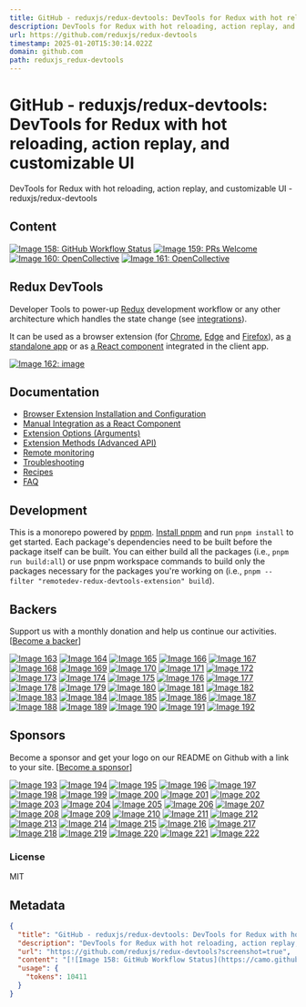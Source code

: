 ```yaml
---
title: GitHub - reduxjs/redux-devtools: DevTools for Redux with hot reloading, action replay, and customizable UI
description: DevTools for Redux with hot reloading, action replay, and customizable UI - reduxjs/redux-devtools
url: https://github.com/reduxjs/redux-devtools
timestamp: 2025-01-20T15:30:14.022Z
domain: github.com
path: reduxjs_redux-devtools
---
```


# GitHub - reduxjs/redux-devtools: DevTools for Redux with hot reloading, action replay, and customizable UI


DevTools for Redux with hot reloading, action replay, and customizable UI - reduxjs/redux-devtools


## Content

[![Image 158: GitHub Workflow Status](https://camo.githubusercontent.com/89230a45e991b856d60edcc72ba46ff6fe29da0c200fc2be1d6df01d93ab7a10/68747470733a2f2f696d672e736869656c64732e696f2f6769746875622f776f726b666c6f772f7374617475732f72656475786a732f72656475782d646576746f6f6c732f4349)](https://camo.githubusercontent.com/89230a45e991b856d60edcc72ba46ff6fe29da0c200fc2be1d6df01d93ab7a10/68747470733a2f2f696d672e736869656c64732e696f2f6769746875622f776f726b666c6f772f7374617475732f72656475786a732f72656475782d646576746f6f6c732f4349) [![Image 159: PRs Welcome](https://camo.githubusercontent.com/64c49c0f5edc66f04f3854851c87084f3e6d083af8f6b3460c8e0558bb4b583c/68747470733a2f2f696d672e736869656c64732e696f2f62616467652f5052732d77656c636f6d652d627269676874677265656e2e7376673f7374796c653d726f756e642d737175617265)](https://github.com/reduxjs/redux-devtools/pulls) [![Image 160: OpenCollective](https://camo.githubusercontent.com/a12d82f07e614a9274146e7ad64407034a0269f2e80cebab5005dcf16f13f5a4/68747470733a2f2f6f70656e636f6c6c6563746976652e636f6d2f72656475782d646576746f6f6c732d657874656e73696f6e2f6261636b6572732f62616467652e737667)](https://github.com/reduxjs/redux-devtools?screenshot=true#backers) [![Image 161: OpenCollective](https://camo.githubusercontent.com/2fd4246e455f533506ca08a1f02011877689dfa44f0eb2ac1c51fece794266b7/68747470733a2f2f6f70656e636f6c6c6563746976652e636f6d2f72656475782d646576746f6f6c732d657874656e73696f6e2f73706f6e736f72732f62616467652e737667)](https://github.com/reduxjs/redux-devtools?screenshot=true#sponsors)

Redux DevTools
--------------

[](https://github.com/reduxjs/redux-devtools?screenshot=true#redux-devtools)

Developer Tools to power-up [Redux](https://redux.js.org/) development workflow or any other architecture which handles the state change (see [integrations](https://github.com/reduxjs/redux-devtools/blob/main/extension/docs/Integrations.md)).

It can be used as a browser extension (for [Chrome](https://chrome.google.com/webstore/detail/redux-devtools/lmhkpmbekcpmknklioeibfkpmmfibljd), [Edge](https://microsoftedge.microsoft.com/addons/detail/redux-devtools/nnkgneoiohoecpdiaponcejilbhhikei) and [Firefox](https://addons.mozilla.org/en-US/firefox/addon/reduxdevtools/)), as [a standalone app](https://github.com/reduxjs/redux-devtools/tree/main/packages/redux-devtools-app) or as [a React component](https://github.com/reduxjs/redux-devtools/tree/master/packages/redux-devtools) integrated in the client app.

[![Image 162: image](https://user-images.githubusercontent.com/7957859/48663602-3aac4900-ea9b-11e8-921f-97059cbb599c.png)](https://user-images.githubusercontent.com/7957859/48663602-3aac4900-ea9b-11e8-921f-97059cbb599c.png)

Documentation
-------------

[](https://github.com/reduxjs/redux-devtools?screenshot=true#documentation)

*   [Browser Extension Installation and Configuration](https://github.com/reduxjs/redux-devtools/tree/main/extension#installation)
*   [Manual Integration as a React Component](https://github.com/reduxjs/redux-devtools/blob/main/docs/Walkthrough.md#manual-integration)
*   [Extension Options (Arguments)](https://github.com/reduxjs/redux-devtools/blob/main/extension/docs/API/Arguments.md)
*   [Extension Methods (Advanced API)](https://github.com/reduxjs/redux-devtools/blob/main/extension/docs/API/Methods.md)
*   [Remote monitoring](https://github.com/reduxjs/redux-devtools/blob/main/docs/Integrations/Remote.md)
*   [Troubleshooting](https://github.com/reduxjs/redux-devtools/blob/main/extension/docs/Troubleshooting.md)
*   [Recipes](https://github.com/reduxjs/redux-devtools/blob/main/extension/docs/Recipes.md)
*   [FAQ](https://github.com/reduxjs/redux-devtools/blob/main/extension/docs/FAQ.md)

Development
-----------

[](https://github.com/reduxjs/redux-devtools?screenshot=true#development)

This is a monorepo powered by [pnpm](https://pnpm.io/). [Install pnpm](https://pnpm.io/installation) and run `pnpm install` to get started. Each package's dependencies need to be built before the package itself can be built. You can either build all the packages (i.e., `pnpm run build:all`) or use pnpm workspace commands to build only the packages necessary for the packages you're working on (i.e., `pnpm --filter "remotedev-redux-devtools-extension" build`).

Backers
-------

[](https://github.com/reduxjs/redux-devtools?screenshot=true#backers)

Support us with a monthly donation and help us continue our activities. \[[Become a backer](https://opencollective.com/redux-devtools-extension#backer)\]

[![Image 163](https://camo.githubusercontent.com/380214accb9473395a878233b7038e43ca1fa53d92ffcfe6e0d7994a6f805bbe/68747470733a2f2f6f70656e636f6c6c6563746976652e636f6d2f72656475782d646576746f6f6c732d657874656e73696f6e2f6261636b65722f302f6176617461722e737667)](https://opencollective.com/redux-devtools-extension/backer/0/website) [![Image 164](https://camo.githubusercontent.com/251c43b64346e79ca79bc40db324bbb4eefd310de307deaa7084a364c737c876/68747470733a2f2f6f70656e636f6c6c6563746976652e636f6d2f72656475782d646576746f6f6c732d657874656e73696f6e2f6261636b65722f312f6176617461722e737667)](https://opencollective.com/redux-devtools-extension/backer/1/website) [![Image 165](https://camo.githubusercontent.com/5b45ac6ad0b7f98114438dece14c05feaec0d7708469d5722840f8c66e27fc1c/68747470733a2f2f6f70656e636f6c6c6563746976652e636f6d2f72656475782d646576746f6f6c732d657874656e73696f6e2f6261636b65722f322f6176617461722e737667)](https://opencollective.com/redux-devtools-extension/backer/2/website) [![Image 166](https://camo.githubusercontent.com/c0c1bd42297069a0184aac3b072f196c2ccd218f0343b1e3f1bbf45629ef456e/68747470733a2f2f6f70656e636f6c6c6563746976652e636f6d2f72656475782d646576746f6f6c732d657874656e73696f6e2f6261636b65722f332f6176617461722e737667)](https://opencollective.com/redux-devtools-extension/backer/3/website) [![Image 167](https://camo.githubusercontent.com/c2ecd7f5598ab937f34e1d6b1747a01407fcfde57321371d855814df3c699111/68747470733a2f2f6f70656e636f6c6c6563746976652e636f6d2f72656475782d646576746f6f6c732d657874656e73696f6e2f6261636b65722f342f6176617461722e737667)](https://opencollective.com/redux-devtools-extension/backer/4/website) [![Image 168](https://camo.githubusercontent.com/2ba00b881e4c9c91f27990173a135244f207a94312c5ed33415a6e5d8fb981ee/68747470733a2f2f6f70656e636f6c6c6563746976652e636f6d2f72656475782d646576746f6f6c732d657874656e73696f6e2f6261636b65722f352f6176617461722e737667)](https://opencollective.com/redux-devtools-extension/backer/5/website) [![Image 169](https://camo.githubusercontent.com/f064a4b275881487b44a4c442155a5946a9543e2a3c39d286428deaf3099dc0e/68747470733a2f2f6f70656e636f6c6c6563746976652e636f6d2f72656475782d646576746f6f6c732d657874656e73696f6e2f6261636b65722f362f6176617461722e737667)](https://opencollective.com/redux-devtools-extension/backer/6/website) [![Image 170](https://camo.githubusercontent.com/2e3b0155c0732da3f70be48f5c312a4a4a9f150e40f31cd8bbe07151b842b5a5/68747470733a2f2f6f70656e636f6c6c6563746976652e636f6d2f72656475782d646576746f6f6c732d657874656e73696f6e2f6261636b65722f372f6176617461722e737667)](https://opencollective.com/redux-devtools-extension/backer/7/website) [![Image 171](https://camo.githubusercontent.com/c62e948015e273a41403808f41c92941f14a6e3a7fba02d9f538aed69290474e/68747470733a2f2f6f70656e636f6c6c6563746976652e636f6d2f72656475782d646576746f6f6c732d657874656e73696f6e2f6261636b65722f382f6176617461722e737667)](https://opencollective.com/redux-devtools-extension/backer/8/website) [![Image 172](https://camo.githubusercontent.com/9f0f8b142673f7271e4a0408d10defea51cda27b3ef561b556daf2fb750d5679/68747470733a2f2f6f70656e636f6c6c6563746976652e636f6d2f72656475782d646576746f6f6c732d657874656e73696f6e2f6261636b65722f392f6176617461722e737667)](https://opencollective.com/redux-devtools-extension/backer/9/website) [![Image 173](https://camo.githubusercontent.com/c11802eaaafdb897f5b5261d5ce7659203003210d569d63415a5fd34e57f9075/68747470733a2f2f6f70656e636f6c6c6563746976652e636f6d2f72656475782d646576746f6f6c732d657874656e73696f6e2f6261636b65722f31302f6176617461722e737667)](https://opencollective.com/redux-devtools-extension/backer/10/website) [![Image 174](https://camo.githubusercontent.com/1ac1ef04549e8b5384127c1b92279a0a87b97d980e80587eaf09401405f14711/68747470733a2f2f6f70656e636f6c6c6563746976652e636f6d2f72656475782d646576746f6f6c732d657874656e73696f6e2f6261636b65722f31312f6176617461722e737667)](https://opencollective.com/redux-devtools-extension/backer/11/website) [![Image 175](https://camo.githubusercontent.com/95b31d9bd5baa062418a29c9bfed26ccdf941839cf275a0c4370bb7faf09c067/68747470733a2f2f6f70656e636f6c6c6563746976652e636f6d2f72656475782d646576746f6f6c732d657874656e73696f6e2f6261636b65722f31322f6176617461722e737667)](https://opencollective.com/redux-devtools-extension/backer/12/website) [![Image 176](https://camo.githubusercontent.com/1cc5c8d33624f03f3488df0c6a77ada7597a823b43861588c8767b6092f2eae0/68747470733a2f2f6f70656e636f6c6c6563746976652e636f6d2f72656475782d646576746f6f6c732d657874656e73696f6e2f6261636b65722f31332f6176617461722e737667)](https://opencollective.com/redux-devtools-extension/backer/13/website) [![Image 177](https://camo.githubusercontent.com/a680a9843bda5fd87a98ce4737602d1b8ec53d4ec0912ed90b50193767599dc7/68747470733a2f2f6f70656e636f6c6c6563746976652e636f6d2f72656475782d646576746f6f6c732d657874656e73696f6e2f6261636b65722f31342f6176617461722e737667)](https://opencollective.com/redux-devtools-extension/backer/14/website) [![Image 178](https://camo.githubusercontent.com/20a9ff7ad6dcef35f4cfb684c8c7bcfa2c9847ae3b84cbc27f491902c6c19fb0/68747470733a2f2f6f70656e636f6c6c6563746976652e636f6d2f72656475782d646576746f6f6c732d657874656e73696f6e2f6261636b65722f31352f6176617461722e737667)](https://opencollective.com/redux-devtools-extension/backer/15/website) [![Image 179](https://camo.githubusercontent.com/c953153a7897e94eb77238823eb413958ae981950aaf278d43fc995b5a47dca8/68747470733a2f2f6f70656e636f6c6c6563746976652e636f6d2f72656475782d646576746f6f6c732d657874656e73696f6e2f6261636b65722f31362f6176617461722e737667)](https://opencollective.com/redux-devtools-extension/backer/16/website) [![Image 180](https://camo.githubusercontent.com/c7787c5fab40984de4bedf15e868efa89d36ef8636bf1dff02ba5d34ba80eb5f/68747470733a2f2f6f70656e636f6c6c6563746976652e636f6d2f72656475782d646576746f6f6c732d657874656e73696f6e2f6261636b65722f31372f6176617461722e737667)](https://opencollective.com/redux-devtools-extension/backer/17/website) [![Image 181](https://camo.githubusercontent.com/bd5dc6c32de8c64610723614339e3b85b56500c40c72cc650cbf2aebdbf841cd/68747470733a2f2f6f70656e636f6c6c6563746976652e636f6d2f72656475782d646576746f6f6c732d657874656e73696f6e2f6261636b65722f31382f6176617461722e737667)](https://opencollective.com/redux-devtools-extension/backer/18/website) [![Image 182](https://camo.githubusercontent.com/6fd97d0f0ae0ad2934d9accc16eba70daa1a826161dcda41b1eb1461ee66ae17/68747470733a2f2f6f70656e636f6c6c6563746976652e636f6d2f72656475782d646576746f6f6c732d657874656e73696f6e2f6261636b65722f31392f6176617461722e737667)](https://opencollective.com/redux-devtools-extension/backer/19/website) [![Image 183](https://camo.githubusercontent.com/b759fc87a86f2e04065407e06df103bb87b7b01e0a3a273e022f43675ff7abad/68747470733a2f2f6f70656e636f6c6c6563746976652e636f6d2f72656475782d646576746f6f6c732d657874656e73696f6e2f6261636b65722f32302f6176617461722e737667)](https://opencollective.com/redux-devtools-extension/backer/20/website) [![Image 184](https://camo.githubusercontent.com/1f8a278b5ce2bdb41d561024b08fe2f4c3daf89fec089e9566d0169d86294c3e/68747470733a2f2f6f70656e636f6c6c6563746976652e636f6d2f72656475782d646576746f6f6c732d657874656e73696f6e2f6261636b65722f32312f6176617461722e737667)](https://opencollective.com/redux-devtools-extension/backer/21/website) [![Image 185](https://camo.githubusercontent.com/7e43f62391d6343b6848f11c2d7d438c7b71ea5869c1eb226bc3e73aadb3171f/68747470733a2f2f6f70656e636f6c6c6563746976652e636f6d2f72656475782d646576746f6f6c732d657874656e73696f6e2f6261636b65722f32322f6176617461722e737667)](https://opencollective.com/redux-devtools-extension/backer/22/website) [![Image 186](https://camo.githubusercontent.com/481db8487aef5c6adb3fe427dc113d6444f801674aa7225af5f0ef9cc254a9c8/68747470733a2f2f6f70656e636f6c6c6563746976652e636f6d2f72656475782d646576746f6f6c732d657874656e73696f6e2f6261636b65722f32332f6176617461722e737667)](https://opencollective.com/redux-devtools-extension/backer/23/website) [![Image 187](https://camo.githubusercontent.com/64aa34eb1181bdeeb50f3b72e8a849ccf150e99e3e091e19c66a73085eceadbe/68747470733a2f2f6f70656e636f6c6c6563746976652e636f6d2f72656475782d646576746f6f6c732d657874656e73696f6e2f6261636b65722f32342f6176617461722e737667)](https://opencollective.com/redux-devtools-extension/backer/24/website) [![Image 188](https://camo.githubusercontent.com/48a3a20754dffb6f918580553b747ccfd55f7888542e06163d2c42e696747fe1/68747470733a2f2f6f70656e636f6c6c6563746976652e636f6d2f72656475782d646576746f6f6c732d657874656e73696f6e2f6261636b65722f32352f6176617461722e737667)](https://opencollective.com/redux-devtools-extension/backer/25/website) [![Image 189](https://camo.githubusercontent.com/7e77877f7aaa272a641b0705f8e12bf1767a116e78ee1c23e322798bca5eb636/68747470733a2f2f6f70656e636f6c6c6563746976652e636f6d2f72656475782d646576746f6f6c732d657874656e73696f6e2f6261636b65722f32362f6176617461722e737667)](https://opencollective.com/redux-devtools-extension/backer/26/website) [![Image 190](https://camo.githubusercontent.com/4cd07190913a87d0a7640777d42586c059a558a1f16249c4b76039f1629ed241/68747470733a2f2f6f70656e636f6c6c6563746976652e636f6d2f72656475782d646576746f6f6c732d657874656e73696f6e2f6261636b65722f32372f6176617461722e737667)](https://opencollective.com/redux-devtools-extension/backer/27/website) [![Image 191](https://camo.githubusercontent.com/ab6f1e9bb2cff13f8f085213b4dc0e85aeda09c0908f171eacd462e9fdb9ab4e/68747470733a2f2f6f70656e636f6c6c6563746976652e636f6d2f72656475782d646576746f6f6c732d657874656e73696f6e2f6261636b65722f32382f6176617461722e737667)](https://opencollective.com/redux-devtools-extension/backer/28/website) [![Image 192](https://camo.githubusercontent.com/23006fcb7ffdc14f4e37f4b519b5391f9ab19f7944b04c9001e092779b7ef515/68747470733a2f2f6f70656e636f6c6c6563746976652e636f6d2f72656475782d646576746f6f6c732d657874656e73696f6e2f6261636b65722f32392f6176617461722e737667)](https://opencollective.com/redux-devtools-extension/backer/29/website)

Sponsors
--------

[](https://github.com/reduxjs/redux-devtools?screenshot=true#sponsors)

Become a sponsor and get your logo on our README on Github with a link to your site. \[[Become a sponsor](https://opencollective.com/redux-devtools-extension#sponsor)\]

[![Image 193](https://camo.githubusercontent.com/8d354b47ce6fd4b47a87b6ac18f610fa9702ed8dd6d72d7328a423567fc53276/68747470733a2f2f6f70656e636f6c6c6563746976652e636f6d2f72656475782d646576746f6f6c732d657874656e73696f6e2f73706f6e736f722f302f6176617461722e737667)](https://opencollective.com/redux-devtools-extension/sponsor/0/website) [![Image 194](https://camo.githubusercontent.com/2dbec8d01cd6ba7c4cac9d4285cf03d22d33db5cbf03ea790b8288a33e21ceda/68747470733a2f2f6f70656e636f6c6c6563746976652e636f6d2f72656475782d646576746f6f6c732d657874656e73696f6e2f73706f6e736f722f312f6176617461722e737667)](https://opencollective.com/redux-devtools-extension/sponsor/1/website) [![Image 195](https://camo.githubusercontent.com/f8309ee953d1cf93d6d0681516ab0bc63ed8f665d6139bf6e096b50bd7e2dd0e/68747470733a2f2f6f70656e636f6c6c6563746976652e636f6d2f72656475782d646576746f6f6c732d657874656e73696f6e2f73706f6e736f722f322f6176617461722e737667)](https://opencollective.com/redux-devtools-extension/sponsor/2/website) [![Image 196](https://camo.githubusercontent.com/824eb9d77fe702b48233bfec39abd5f6a7b9f32b035c577e97162e68715bf286/68747470733a2f2f6f70656e636f6c6c6563746976652e636f6d2f72656475782d646576746f6f6c732d657874656e73696f6e2f73706f6e736f722f332f6176617461722e737667)](https://opencollective.com/redux-devtools-extension/sponsor/3/website) [![Image 197](https://camo.githubusercontent.com/fb5d1ce003d2e0012620415e5d84cd30d97f82c4309bf7e4146ea04a36d96e76/68747470733a2f2f6f70656e636f6c6c6563746976652e636f6d2f72656475782d646576746f6f6c732d657874656e73696f6e2f73706f6e736f722f342f6176617461722e737667)](https://opencollective.com/redux-devtools-extension/sponsor/4/website) [![Image 198](https://camo.githubusercontent.com/21094a74c0a00ea44829bef293c8f1113ebed403dcdaefaadbbad80dd069a8d2/68747470733a2f2f6f70656e636f6c6c6563746976652e636f6d2f72656475782d646576746f6f6c732d657874656e73696f6e2f73706f6e736f722f352f6176617461722e737667)](https://opencollective.com/redux-devtools-extension/sponsor/5/website) [![Image 199](https://camo.githubusercontent.com/de82a1562b519f86fd7070900c327167d8c7cf063247bb4b92b2aee6051ea388/68747470733a2f2f6f70656e636f6c6c6563746976652e636f6d2f72656475782d646576746f6f6c732d657874656e73696f6e2f73706f6e736f722f362f6176617461722e737667)](https://opencollective.com/redux-devtools-extension/sponsor/6/website) [![Image 200](https://camo.githubusercontent.com/bdd7b475f4a3e01497160e56b34eb7e5e6746dfd3b8ec0a7e7fab905accc5a23/68747470733a2f2f6f70656e636f6c6c6563746976652e636f6d2f72656475782d646576746f6f6c732d657874656e73696f6e2f73706f6e736f722f372f6176617461722e737667)](https://opencollective.com/redux-devtools-extension/sponsor/7/website) [![Image 201](https://camo.githubusercontent.com/9ef46cd9d3890b520ec7e709349fa15115d9d13edc3de3003c33e5f6450e6bd1/68747470733a2f2f6f70656e636f6c6c6563746976652e636f6d2f72656475782d646576746f6f6c732d657874656e73696f6e2f73706f6e736f722f382f6176617461722e737667)](https://opencollective.com/redux-devtools-extension/sponsor/8/website) [![Image 202](https://camo.githubusercontent.com/68aa1c0b2cce84c11f22871847a44d6187a384d04f4d33f2c0a92e9252111edb/68747470733a2f2f6f70656e636f6c6c6563746976652e636f6d2f72656475782d646576746f6f6c732d657874656e73696f6e2f73706f6e736f722f392f6176617461722e737667)](https://opencollective.com/redux-devtools-extension/sponsor/9/website) [![Image 203](https://camo.githubusercontent.com/a2759110f8aa8a18793cf004035bf784739fac5da249eb12b41e55bbb1cbafe6/68747470733a2f2f6f70656e636f6c6c6563746976652e636f6d2f72656475782d646576746f6f6c732d657874656e73696f6e2f73706f6e736f722f31302f6176617461722e737667)](https://opencollective.com/redux-devtools-extension/sponsor/10/website) [![Image 204](https://camo.githubusercontent.com/09b5966e8a82fd506282346ec2c324b9016b2040e571fafb73bdcbf49e4a97d8/68747470733a2f2f6f70656e636f6c6c6563746976652e636f6d2f72656475782d646576746f6f6c732d657874656e73696f6e2f73706f6e736f722f31312f6176617461722e737667)](https://opencollective.com/redux-devtools-extension/sponsor/11/website) [![Image 205](https://camo.githubusercontent.com/41e382842db5323f587b51565ade7228bf9a5425b639e0b174676643ac07e780/68747470733a2f2f6f70656e636f6c6c6563746976652e636f6d2f72656475782d646576746f6f6c732d657874656e73696f6e2f73706f6e736f722f31322f6176617461722e737667)](https://opencollective.com/redux-devtools-extension/sponsor/12/website) [![Image 206](https://camo.githubusercontent.com/939be25fbb5feef9d91ffd6801ad7fc5d156b2574b9a797ae9738b172939bcc6/68747470733a2f2f6f70656e636f6c6c6563746976652e636f6d2f72656475782d646576746f6f6c732d657874656e73696f6e2f73706f6e736f722f31332f6176617461722e737667)](https://opencollective.com/redux-devtools-extension/sponsor/13/website) [![Image 207](https://camo.githubusercontent.com/8ee89b63afd16dbde074d55e2b9739a72cacf0b5ca051a62d60457b3a6651fad/68747470733a2f2f6f70656e636f6c6c6563746976652e636f6d2f72656475782d646576746f6f6c732d657874656e73696f6e2f73706f6e736f722f31342f6176617461722e737667)](https://opencollective.com/redux-devtools-extension/sponsor/14/website) [![Image 208](https://camo.githubusercontent.com/d64844f7f8dd414f65a1134496938fe14d2e0d02a998196d9b0db35343a3a0e0/68747470733a2f2f6f70656e636f6c6c6563746976652e636f6d2f72656475782d646576746f6f6c732d657874656e73696f6e2f73706f6e736f722f31352f6176617461722e737667)](https://opencollective.com/redux-devtools-extension/sponsor/15/website) [![Image 209](https://camo.githubusercontent.com/355be8e0ef5aef75134561366f58618051902f5c25ba80aee78b03103a249b6f/68747470733a2f2f6f70656e636f6c6c6563746976652e636f6d2f72656475782d646576746f6f6c732d657874656e73696f6e2f73706f6e736f722f31362f6176617461722e737667)](https://opencollective.com/redux-devtools-extension/sponsor/16/website) [![Image 210](https://camo.githubusercontent.com/92c1296b330ba1227cb4f676a9b1bc05e4c547dba5008b8fb13d965446d9714b/68747470733a2f2f6f70656e636f6c6c6563746976652e636f6d2f72656475782d646576746f6f6c732d657874656e73696f6e2f73706f6e736f722f31372f6176617461722e737667)](https://opencollective.com/redux-devtools-extension/sponsor/17/website) [![Image 211](https://camo.githubusercontent.com/bdb4d96c2f80e323248577e7b5ab35d739e0612808db1b58ab77d15d88b3eeab/68747470733a2f2f6f70656e636f6c6c6563746976652e636f6d2f72656475782d646576746f6f6c732d657874656e73696f6e2f73706f6e736f722f31382f6176617461722e737667)](https://opencollective.com/redux-devtools-extension/sponsor/18/website) [![Image 212](https://camo.githubusercontent.com/96545974429255b337ca3f0a4b8c4eb4915f98317c064bc1b9186e4043a5294f/68747470733a2f2f6f70656e636f6c6c6563746976652e636f6d2f72656475782d646576746f6f6c732d657874656e73696f6e2f73706f6e736f722f31392f6176617461722e737667)](https://opencollective.com/redux-devtools-extension/sponsor/19/website) [![Image 213](https://camo.githubusercontent.com/68cca21ef346c1d05f86ea71e8db79ce30e4145c0e0d1c891129d7d8471d2654/68747470733a2f2f6f70656e636f6c6c6563746976652e636f6d2f72656475782d646576746f6f6c732d657874656e73696f6e2f73706f6e736f722f32302f6176617461722e737667)](https://opencollective.com/redux-devtools-extension/sponsor/20/website) [![Image 214](https://camo.githubusercontent.com/be0fcff8c41892b68b74f8aa0045a6052a152d60d8597647334cbbbd17a9a045/68747470733a2f2f6f70656e636f6c6c6563746976652e636f6d2f72656475782d646576746f6f6c732d657874656e73696f6e2f73706f6e736f722f32312f6176617461722e737667)](https://opencollective.com/redux-devtools-extension/sponsor/21/website) [![Image 215](https://camo.githubusercontent.com/b7c8ca789a2fa3b2770eb9a230d71a5fee0504a9f49c471b704364028857dc54/68747470733a2f2f6f70656e636f6c6c6563746976652e636f6d2f72656475782d646576746f6f6c732d657874656e73696f6e2f73706f6e736f722f32322f6176617461722e737667)](https://opencollective.com/redux-devtools-extension/sponsor/22/website) [![Image 216](https://camo.githubusercontent.com/66fb96fe76abb83558ecfdfc8c27765a9c448b06477d405864b3337aa68c62d9/68747470733a2f2f6f70656e636f6c6c6563746976652e636f6d2f72656475782d646576746f6f6c732d657874656e73696f6e2f73706f6e736f722f32332f6176617461722e737667)](https://opencollective.com/redux-devtools-extension/sponsor/23/website) [![Image 217](https://camo.githubusercontent.com/89c5098db55bc756d3cd3677b68dba37c7f3592422078dccc36f37b6a9025030/68747470733a2f2f6f70656e636f6c6c6563746976652e636f6d2f72656475782d646576746f6f6c732d657874656e73696f6e2f73706f6e736f722f32342f6176617461722e737667)](https://opencollective.com/redux-devtools-extension/sponsor/24/website) [![Image 218](https://camo.githubusercontent.com/a79b408a46bac152f1352ed2205f65c440dd111838b5b528f42e3e8aa716a956/68747470733a2f2f6f70656e636f6c6c6563746976652e636f6d2f72656475782d646576746f6f6c732d657874656e73696f6e2f73706f6e736f722f32352f6176617461722e737667)](https://opencollective.com/redux-devtools-extension/sponsor/25/website) [![Image 219](https://camo.githubusercontent.com/e55c65b24c4ffe92c758b89c46626e210f6214aa41737ff78bd33702a097a763/68747470733a2f2f6f70656e636f6c6c6563746976652e636f6d2f72656475782d646576746f6f6c732d657874656e73696f6e2f73706f6e736f722f32362f6176617461722e737667)](https://opencollective.com/redux-devtools-extension/sponsor/26/website) [![Image 220](https://camo.githubusercontent.com/2d1a887259049f51a7453d0be966fdcc654f477b240b17970da31d7db7e9b273/68747470733a2f2f6f70656e636f6c6c6563746976652e636f6d2f72656475782d646576746f6f6c732d657874656e73696f6e2f73706f6e736f722f32372f6176617461722e737667)](https://opencollective.com/redux-devtools-extension/sponsor/27/website) [![Image 221](https://camo.githubusercontent.com/4dd339df1edad5278e87e8b50f445cac523afa2132b350fa2f03c89be28b6296/68747470733a2f2f6f70656e636f6c6c6563746976652e636f6d2f72656475782d646576746f6f6c732d657874656e73696f6e2f73706f6e736f722f32382f6176617461722e737667)](https://opencollective.com/redux-devtools-extension/sponsor/28/website) [![Image 222](https://camo.githubusercontent.com/6b271bc20cd84beca0361ebad98258eae5f177a4edf6241412913bd754f43779/68747470733a2f2f6f70656e636f6c6c6563746976652e636f6d2f72656475782d646576746f6f6c732d657874656e73696f6e2f73706f6e736f722f32392f6176617461722e737667)](https://opencollective.com/redux-devtools-extension/sponsor/29/website)

### License

[](https://github.com/reduxjs/redux-devtools?screenshot=true#license)

MIT

## Metadata

```json
{
  "title": "GitHub - reduxjs/redux-devtools: DevTools for Redux with hot reloading, action replay, and customizable UI",
  "description": "DevTools for Redux with hot reloading, action replay, and customizable UI - reduxjs/redux-devtools",
  "url": "https://github.com/reduxjs/redux-devtools?screenshot=true",
  "content": "[![Image 158: GitHub Workflow Status](https://camo.githubusercontent.com/89230a45e991b856d60edcc72ba46ff6fe29da0c200fc2be1d6df01d93ab7a10/68747470733a2f2f696d672e736869656c64732e696f2f6769746875622f776f726b666c6f772f7374617475732f72656475786a732f72656475782d646576746f6f6c732f4349)](https://camo.githubusercontent.com/89230a45e991b856d60edcc72ba46ff6fe29da0c200fc2be1d6df01d93ab7a10/68747470733a2f2f696d672e736869656c64732e696f2f6769746875622f776f726b666c6f772f7374617475732f72656475786a732f72656475782d646576746f6f6c732f4349) [![Image 159: PRs Welcome](https://camo.githubusercontent.com/64c49c0f5edc66f04f3854851c87084f3e6d083af8f6b3460c8e0558bb4b583c/68747470733a2f2f696d672e736869656c64732e696f2f62616467652f5052732d77656c636f6d652d627269676874677265656e2e7376673f7374796c653d726f756e642d737175617265)](https://github.com/reduxjs/redux-devtools/pulls) [![Image 160: OpenCollective](https://camo.githubusercontent.com/a12d82f07e614a9274146e7ad64407034a0269f2e80cebab5005dcf16f13f5a4/68747470733a2f2f6f70656e636f6c6c6563746976652e636f6d2f72656475782d646576746f6f6c732d657874656e73696f6e2f6261636b6572732f62616467652e737667)](https://github.com/reduxjs/redux-devtools?screenshot=true#backers) [![Image 161: OpenCollective](https://camo.githubusercontent.com/2fd4246e455f533506ca08a1f02011877689dfa44f0eb2ac1c51fece794266b7/68747470733a2f2f6f70656e636f6c6c6563746976652e636f6d2f72656475782d646576746f6f6c732d657874656e73696f6e2f73706f6e736f72732f62616467652e737667)](https://github.com/reduxjs/redux-devtools?screenshot=true#sponsors)\n\nRedux DevTools\n--------------\n\n[](https://github.com/reduxjs/redux-devtools?screenshot=true#redux-devtools)\n\nDeveloper Tools to power-up [Redux](https://redux.js.org/) development workflow or any other architecture which handles the state change (see [integrations](https://github.com/reduxjs/redux-devtools/blob/main/extension/docs/Integrations.md)).\n\nIt can be used as a browser extension (for [Chrome](https://chrome.google.com/webstore/detail/redux-devtools/lmhkpmbekcpmknklioeibfkpmmfibljd), [Edge](https://microsoftedge.microsoft.com/addons/detail/redux-devtools/nnkgneoiohoecpdiaponcejilbhhikei) and [Firefox](https://addons.mozilla.org/en-US/firefox/addon/reduxdevtools/)), as [a standalone app](https://github.com/reduxjs/redux-devtools/tree/main/packages/redux-devtools-app) or as [a React component](https://github.com/reduxjs/redux-devtools/tree/master/packages/redux-devtools) integrated in the client app.\n\n[![Image 162: image](https://user-images.githubusercontent.com/7957859/48663602-3aac4900-ea9b-11e8-921f-97059cbb599c.png)](https://user-images.githubusercontent.com/7957859/48663602-3aac4900-ea9b-11e8-921f-97059cbb599c.png)\n\nDocumentation\n-------------\n\n[](https://github.com/reduxjs/redux-devtools?screenshot=true#documentation)\n\n*   [Browser Extension Installation and Configuration](https://github.com/reduxjs/redux-devtools/tree/main/extension#installation)\n*   [Manual Integration as a React Component](https://github.com/reduxjs/redux-devtools/blob/main/docs/Walkthrough.md#manual-integration)\n*   [Extension Options (Arguments)](https://github.com/reduxjs/redux-devtools/blob/main/extension/docs/API/Arguments.md)\n*   [Extension Methods (Advanced API)](https://github.com/reduxjs/redux-devtools/blob/main/extension/docs/API/Methods.md)\n*   [Remote monitoring](https://github.com/reduxjs/redux-devtools/blob/main/docs/Integrations/Remote.md)\n*   [Troubleshooting](https://github.com/reduxjs/redux-devtools/blob/main/extension/docs/Troubleshooting.md)\n*   [Recipes](https://github.com/reduxjs/redux-devtools/blob/main/extension/docs/Recipes.md)\n*   [FAQ](https://github.com/reduxjs/redux-devtools/blob/main/extension/docs/FAQ.md)\n\nDevelopment\n-----------\n\n[](https://github.com/reduxjs/redux-devtools?screenshot=true#development)\n\nThis is a monorepo powered by [pnpm](https://pnpm.io/). [Install pnpm](https://pnpm.io/installation) and run `pnpm install` to get started. Each package's dependencies need to be built before the package itself can be built. You can either build all the packages (i.e., `pnpm run build:all`) or use pnpm workspace commands to build only the packages necessary for the packages you're working on (i.e., `pnpm --filter \"remotedev-redux-devtools-extension\" build`).\n\nBackers\n-------\n\n[](https://github.com/reduxjs/redux-devtools?screenshot=true#backers)\n\nSupport us with a monthly donation and help us continue our activities. \\[[Become a backer](https://opencollective.com/redux-devtools-extension#backer)\\]\n\n[![Image 163](https://camo.githubusercontent.com/380214accb9473395a878233b7038e43ca1fa53d92ffcfe6e0d7994a6f805bbe/68747470733a2f2f6f70656e636f6c6c6563746976652e636f6d2f72656475782d646576746f6f6c732d657874656e73696f6e2f6261636b65722f302f6176617461722e737667)](https://opencollective.com/redux-devtools-extension/backer/0/website) [![Image 164](https://camo.githubusercontent.com/251c43b64346e79ca79bc40db324bbb4eefd310de307deaa7084a364c737c876/68747470733a2f2f6f70656e636f6c6c6563746976652e636f6d2f72656475782d646576746f6f6c732d657874656e73696f6e2f6261636b65722f312f6176617461722e737667)](https://opencollective.com/redux-devtools-extension/backer/1/website) [![Image 165](https://camo.githubusercontent.com/5b45ac6ad0b7f98114438dece14c05feaec0d7708469d5722840f8c66e27fc1c/68747470733a2f2f6f70656e636f6c6c6563746976652e636f6d2f72656475782d646576746f6f6c732d657874656e73696f6e2f6261636b65722f322f6176617461722e737667)](https://opencollective.com/redux-devtools-extension/backer/2/website) [![Image 166](https://camo.githubusercontent.com/c0c1bd42297069a0184aac3b072f196c2ccd218f0343b1e3f1bbf45629ef456e/68747470733a2f2f6f70656e636f6c6c6563746976652e636f6d2f72656475782d646576746f6f6c732d657874656e73696f6e2f6261636b65722f332f6176617461722e737667)](https://opencollective.com/redux-devtools-extension/backer/3/website) [![Image 167](https://camo.githubusercontent.com/c2ecd7f5598ab937f34e1d6b1747a01407fcfde57321371d855814df3c699111/68747470733a2f2f6f70656e636f6c6c6563746976652e636f6d2f72656475782d646576746f6f6c732d657874656e73696f6e2f6261636b65722f342f6176617461722e737667)](https://opencollective.com/redux-devtools-extension/backer/4/website) [![Image 168](https://camo.githubusercontent.com/2ba00b881e4c9c91f27990173a135244f207a94312c5ed33415a6e5d8fb981ee/68747470733a2f2f6f70656e636f6c6c6563746976652e636f6d2f72656475782d646576746f6f6c732d657874656e73696f6e2f6261636b65722f352f6176617461722e737667)](https://opencollective.com/redux-devtools-extension/backer/5/website) [![Image 169](https://camo.githubusercontent.com/f064a4b275881487b44a4c442155a5946a9543e2a3c39d286428deaf3099dc0e/68747470733a2f2f6f70656e636f6c6c6563746976652e636f6d2f72656475782d646576746f6f6c732d657874656e73696f6e2f6261636b65722f362f6176617461722e737667)](https://opencollective.com/redux-devtools-extension/backer/6/website) [![Image 170](https://camo.githubusercontent.com/2e3b0155c0732da3f70be48f5c312a4a4a9f150e40f31cd8bbe07151b842b5a5/68747470733a2f2f6f70656e636f6c6c6563746976652e636f6d2f72656475782d646576746f6f6c732d657874656e73696f6e2f6261636b65722f372f6176617461722e737667)](https://opencollective.com/redux-devtools-extension/backer/7/website) [![Image 171](https://camo.githubusercontent.com/c62e948015e273a41403808f41c92941f14a6e3a7fba02d9f538aed69290474e/68747470733a2f2f6f70656e636f6c6c6563746976652e636f6d2f72656475782d646576746f6f6c732d657874656e73696f6e2f6261636b65722f382f6176617461722e737667)](https://opencollective.com/redux-devtools-extension/backer/8/website) [![Image 172](https://camo.githubusercontent.com/9f0f8b142673f7271e4a0408d10defea51cda27b3ef561b556daf2fb750d5679/68747470733a2f2f6f70656e636f6c6c6563746976652e636f6d2f72656475782d646576746f6f6c732d657874656e73696f6e2f6261636b65722f392f6176617461722e737667)](https://opencollective.com/redux-devtools-extension/backer/9/website) [![Image 173](https://camo.githubusercontent.com/c11802eaaafdb897f5b5261d5ce7659203003210d569d63415a5fd34e57f9075/68747470733a2f2f6f70656e636f6c6c6563746976652e636f6d2f72656475782d646576746f6f6c732d657874656e73696f6e2f6261636b65722f31302f6176617461722e737667)](https://opencollective.com/redux-devtools-extension/backer/10/website) [![Image 174](https://camo.githubusercontent.com/1ac1ef04549e8b5384127c1b92279a0a87b97d980e80587eaf09401405f14711/68747470733a2f2f6f70656e636f6c6c6563746976652e636f6d2f72656475782d646576746f6f6c732d657874656e73696f6e2f6261636b65722f31312f6176617461722e737667)](https://opencollective.com/redux-devtools-extension/backer/11/website) [![Image 175](https://camo.githubusercontent.com/95b31d9bd5baa062418a29c9bfed26ccdf941839cf275a0c4370bb7faf09c067/68747470733a2f2f6f70656e636f6c6c6563746976652e636f6d2f72656475782d646576746f6f6c732d657874656e73696f6e2f6261636b65722f31322f6176617461722e737667)](https://opencollective.com/redux-devtools-extension/backer/12/website) [![Image 176](https://camo.githubusercontent.com/1cc5c8d33624f03f3488df0c6a77ada7597a823b43861588c8767b6092f2eae0/68747470733a2f2f6f70656e636f6c6c6563746976652e636f6d2f72656475782d646576746f6f6c732d657874656e73696f6e2f6261636b65722f31332f6176617461722e737667)](https://opencollective.com/redux-devtools-extension/backer/13/website) [![Image 177](https://camo.githubusercontent.com/a680a9843bda5fd87a98ce4737602d1b8ec53d4ec0912ed90b50193767599dc7/68747470733a2f2f6f70656e636f6c6c6563746976652e636f6d2f72656475782d646576746f6f6c732d657874656e73696f6e2f6261636b65722f31342f6176617461722e737667)](https://opencollective.com/redux-devtools-extension/backer/14/website) [![Image 178](https://camo.githubusercontent.com/20a9ff7ad6dcef35f4cfb684c8c7bcfa2c9847ae3b84cbc27f491902c6c19fb0/68747470733a2f2f6f70656e636f6c6c6563746976652e636f6d2f72656475782d646576746f6f6c732d657874656e73696f6e2f6261636b65722f31352f6176617461722e737667)](https://opencollective.com/redux-devtools-extension/backer/15/website) [![Image 179](https://camo.githubusercontent.com/c953153a7897e94eb77238823eb413958ae981950aaf278d43fc995b5a47dca8/68747470733a2f2f6f70656e636f6c6c6563746976652e636f6d2f72656475782d646576746f6f6c732d657874656e73696f6e2f6261636b65722f31362f6176617461722e737667)](https://opencollective.com/redux-devtools-extension/backer/16/website) [![Image 180](https://camo.githubusercontent.com/c7787c5fab40984de4bedf15e868efa89d36ef8636bf1dff02ba5d34ba80eb5f/68747470733a2f2f6f70656e636f6c6c6563746976652e636f6d2f72656475782d646576746f6f6c732d657874656e73696f6e2f6261636b65722f31372f6176617461722e737667)](https://opencollective.com/redux-devtools-extension/backer/17/website) [![Image 181](https://camo.githubusercontent.com/bd5dc6c32de8c64610723614339e3b85b56500c40c72cc650cbf2aebdbf841cd/68747470733a2f2f6f70656e636f6c6c6563746976652e636f6d2f72656475782d646576746f6f6c732d657874656e73696f6e2f6261636b65722f31382f6176617461722e737667)](https://opencollective.com/redux-devtools-extension/backer/18/website) [![Image 182](https://camo.githubusercontent.com/6fd97d0f0ae0ad2934d9accc16eba70daa1a826161dcda41b1eb1461ee66ae17/68747470733a2f2f6f70656e636f6c6c6563746976652e636f6d2f72656475782d646576746f6f6c732d657874656e73696f6e2f6261636b65722f31392f6176617461722e737667)](https://opencollective.com/redux-devtools-extension/backer/19/website) [![Image 183](https://camo.githubusercontent.com/b759fc87a86f2e04065407e06df103bb87b7b01e0a3a273e022f43675ff7abad/68747470733a2f2f6f70656e636f6c6c6563746976652e636f6d2f72656475782d646576746f6f6c732d657874656e73696f6e2f6261636b65722f32302f6176617461722e737667)](https://opencollective.com/redux-devtools-extension/backer/20/website) [![Image 184](https://camo.githubusercontent.com/1f8a278b5ce2bdb41d561024b08fe2f4c3daf89fec089e9566d0169d86294c3e/68747470733a2f2f6f70656e636f6c6c6563746976652e636f6d2f72656475782d646576746f6f6c732d657874656e73696f6e2f6261636b65722f32312f6176617461722e737667)](https://opencollective.com/redux-devtools-extension/backer/21/website) [![Image 185](https://camo.githubusercontent.com/7e43f62391d6343b6848f11c2d7d438c7b71ea5869c1eb226bc3e73aadb3171f/68747470733a2f2f6f70656e636f6c6c6563746976652e636f6d2f72656475782d646576746f6f6c732d657874656e73696f6e2f6261636b65722f32322f6176617461722e737667)](https://opencollective.com/redux-devtools-extension/backer/22/website) [![Image 186](https://camo.githubusercontent.com/481db8487aef5c6adb3fe427dc113d6444f801674aa7225af5f0ef9cc254a9c8/68747470733a2f2f6f70656e636f6c6c6563746976652e636f6d2f72656475782d646576746f6f6c732d657874656e73696f6e2f6261636b65722f32332f6176617461722e737667)](https://opencollective.com/redux-devtools-extension/backer/23/website) [![Image 187](https://camo.githubusercontent.com/64aa34eb1181bdeeb50f3b72e8a849ccf150e99e3e091e19c66a73085eceadbe/68747470733a2f2f6f70656e636f6c6c6563746976652e636f6d2f72656475782d646576746f6f6c732d657874656e73696f6e2f6261636b65722f32342f6176617461722e737667)](https://opencollective.com/redux-devtools-extension/backer/24/website) [![Image 188](https://camo.githubusercontent.com/48a3a20754dffb6f918580553b747ccfd55f7888542e06163d2c42e696747fe1/68747470733a2f2f6f70656e636f6c6c6563746976652e636f6d2f72656475782d646576746f6f6c732d657874656e73696f6e2f6261636b65722f32352f6176617461722e737667)](https://opencollective.com/redux-devtools-extension/backer/25/website) [![Image 189](https://camo.githubusercontent.com/7e77877f7aaa272a641b0705f8e12bf1767a116e78ee1c23e322798bca5eb636/68747470733a2f2f6f70656e636f6c6c6563746976652e636f6d2f72656475782d646576746f6f6c732d657874656e73696f6e2f6261636b65722f32362f6176617461722e737667)](https://opencollective.com/redux-devtools-extension/backer/26/website) [![Image 190](https://camo.githubusercontent.com/4cd07190913a87d0a7640777d42586c059a558a1f16249c4b76039f1629ed241/68747470733a2f2f6f70656e636f6c6c6563746976652e636f6d2f72656475782d646576746f6f6c732d657874656e73696f6e2f6261636b65722f32372f6176617461722e737667)](https://opencollective.com/redux-devtools-extension/backer/27/website) [![Image 191](https://camo.githubusercontent.com/ab6f1e9bb2cff13f8f085213b4dc0e85aeda09c0908f171eacd462e9fdb9ab4e/68747470733a2f2f6f70656e636f6c6c6563746976652e636f6d2f72656475782d646576746f6f6c732d657874656e73696f6e2f6261636b65722f32382f6176617461722e737667)](https://opencollective.com/redux-devtools-extension/backer/28/website) [![Image 192](https://camo.githubusercontent.com/23006fcb7ffdc14f4e37f4b519b5391f9ab19f7944b04c9001e092779b7ef515/68747470733a2f2f6f70656e636f6c6c6563746976652e636f6d2f72656475782d646576746f6f6c732d657874656e73696f6e2f6261636b65722f32392f6176617461722e737667)](https://opencollective.com/redux-devtools-extension/backer/29/website)\n\nSponsors\n--------\n\n[](https://github.com/reduxjs/redux-devtools?screenshot=true#sponsors)\n\nBecome a sponsor and get your logo on our README on Github with a link to your site. \\[[Become a sponsor](https://opencollective.com/redux-devtools-extension#sponsor)\\]\n\n[![Image 193](https://camo.githubusercontent.com/8d354b47ce6fd4b47a87b6ac18f610fa9702ed8dd6d72d7328a423567fc53276/68747470733a2f2f6f70656e636f6c6c6563746976652e636f6d2f72656475782d646576746f6f6c732d657874656e73696f6e2f73706f6e736f722f302f6176617461722e737667)](https://opencollective.com/redux-devtools-extension/sponsor/0/website) [![Image 194](https://camo.githubusercontent.com/2dbec8d01cd6ba7c4cac9d4285cf03d22d33db5cbf03ea790b8288a33e21ceda/68747470733a2f2f6f70656e636f6c6c6563746976652e636f6d2f72656475782d646576746f6f6c732d657874656e73696f6e2f73706f6e736f722f312f6176617461722e737667)](https://opencollective.com/redux-devtools-extension/sponsor/1/website) [![Image 195](https://camo.githubusercontent.com/f8309ee953d1cf93d6d0681516ab0bc63ed8f665d6139bf6e096b50bd7e2dd0e/68747470733a2f2f6f70656e636f6c6c6563746976652e636f6d2f72656475782d646576746f6f6c732d657874656e73696f6e2f73706f6e736f722f322f6176617461722e737667)](https://opencollective.com/redux-devtools-extension/sponsor/2/website) [![Image 196](https://camo.githubusercontent.com/824eb9d77fe702b48233bfec39abd5f6a7b9f32b035c577e97162e68715bf286/68747470733a2f2f6f70656e636f6c6c6563746976652e636f6d2f72656475782d646576746f6f6c732d657874656e73696f6e2f73706f6e736f722f332f6176617461722e737667)](https://opencollective.com/redux-devtools-extension/sponsor/3/website) [![Image 197](https://camo.githubusercontent.com/fb5d1ce003d2e0012620415e5d84cd30d97f82c4309bf7e4146ea04a36d96e76/68747470733a2f2f6f70656e636f6c6c6563746976652e636f6d2f72656475782d646576746f6f6c732d657874656e73696f6e2f73706f6e736f722f342f6176617461722e737667)](https://opencollective.com/redux-devtools-extension/sponsor/4/website) [![Image 198](https://camo.githubusercontent.com/21094a74c0a00ea44829bef293c8f1113ebed403dcdaefaadbbad80dd069a8d2/68747470733a2f2f6f70656e636f6c6c6563746976652e636f6d2f72656475782d646576746f6f6c732d657874656e73696f6e2f73706f6e736f722f352f6176617461722e737667)](https://opencollective.com/redux-devtools-extension/sponsor/5/website) [![Image 199](https://camo.githubusercontent.com/de82a1562b519f86fd7070900c327167d8c7cf063247bb4b92b2aee6051ea388/68747470733a2f2f6f70656e636f6c6c6563746976652e636f6d2f72656475782d646576746f6f6c732d657874656e73696f6e2f73706f6e736f722f362f6176617461722e737667)](https://opencollective.com/redux-devtools-extension/sponsor/6/website) [![Image 200](https://camo.githubusercontent.com/bdd7b475f4a3e01497160e56b34eb7e5e6746dfd3b8ec0a7e7fab905accc5a23/68747470733a2f2f6f70656e636f6c6c6563746976652e636f6d2f72656475782d646576746f6f6c732d657874656e73696f6e2f73706f6e736f722f372f6176617461722e737667)](https://opencollective.com/redux-devtools-extension/sponsor/7/website) [![Image 201](https://camo.githubusercontent.com/9ef46cd9d3890b520ec7e709349fa15115d9d13edc3de3003c33e5f6450e6bd1/68747470733a2f2f6f70656e636f6c6c6563746976652e636f6d2f72656475782d646576746f6f6c732d657874656e73696f6e2f73706f6e736f722f382f6176617461722e737667)](https://opencollective.com/redux-devtools-extension/sponsor/8/website) [![Image 202](https://camo.githubusercontent.com/68aa1c0b2cce84c11f22871847a44d6187a384d04f4d33f2c0a92e9252111edb/68747470733a2f2f6f70656e636f6c6c6563746976652e636f6d2f72656475782d646576746f6f6c732d657874656e73696f6e2f73706f6e736f722f392f6176617461722e737667)](https://opencollective.com/redux-devtools-extension/sponsor/9/website) [![Image 203](https://camo.githubusercontent.com/a2759110f8aa8a18793cf004035bf784739fac5da249eb12b41e55bbb1cbafe6/68747470733a2f2f6f70656e636f6c6c6563746976652e636f6d2f72656475782d646576746f6f6c732d657874656e73696f6e2f73706f6e736f722f31302f6176617461722e737667)](https://opencollective.com/redux-devtools-extension/sponsor/10/website) [![Image 204](https://camo.githubusercontent.com/09b5966e8a82fd506282346ec2c324b9016b2040e571fafb73bdcbf49e4a97d8/68747470733a2f2f6f70656e636f6c6c6563746976652e636f6d2f72656475782d646576746f6f6c732d657874656e73696f6e2f73706f6e736f722f31312f6176617461722e737667)](https://opencollective.com/redux-devtools-extension/sponsor/11/website) [![Image 205](https://camo.githubusercontent.com/41e382842db5323f587b51565ade7228bf9a5425b639e0b174676643ac07e780/68747470733a2f2f6f70656e636f6c6c6563746976652e636f6d2f72656475782d646576746f6f6c732d657874656e73696f6e2f73706f6e736f722f31322f6176617461722e737667)](https://opencollective.com/redux-devtools-extension/sponsor/12/website) [![Image 206](https://camo.githubusercontent.com/939be25fbb5feef9d91ffd6801ad7fc5d156b2574b9a797ae9738b172939bcc6/68747470733a2f2f6f70656e636f6c6c6563746976652e636f6d2f72656475782d646576746f6f6c732d657874656e73696f6e2f73706f6e736f722f31332f6176617461722e737667)](https://opencollective.com/redux-devtools-extension/sponsor/13/website) [![Image 207](https://camo.githubusercontent.com/8ee89b63afd16dbde074d55e2b9739a72cacf0b5ca051a62d60457b3a6651fad/68747470733a2f2f6f70656e636f6c6c6563746976652e636f6d2f72656475782d646576746f6f6c732d657874656e73696f6e2f73706f6e736f722f31342f6176617461722e737667)](https://opencollective.com/redux-devtools-extension/sponsor/14/website) [![Image 208](https://camo.githubusercontent.com/d64844f7f8dd414f65a1134496938fe14d2e0d02a998196d9b0db35343a3a0e0/68747470733a2f2f6f70656e636f6c6c6563746976652e636f6d2f72656475782d646576746f6f6c732d657874656e73696f6e2f73706f6e736f722f31352f6176617461722e737667)](https://opencollective.com/redux-devtools-extension/sponsor/15/website) [![Image 209](https://camo.githubusercontent.com/355be8e0ef5aef75134561366f58618051902f5c25ba80aee78b03103a249b6f/68747470733a2f2f6f70656e636f6c6c6563746976652e636f6d2f72656475782d646576746f6f6c732d657874656e73696f6e2f73706f6e736f722f31362f6176617461722e737667)](https://opencollective.com/redux-devtools-extension/sponsor/16/website) [![Image 210](https://camo.githubusercontent.com/92c1296b330ba1227cb4f676a9b1bc05e4c547dba5008b8fb13d965446d9714b/68747470733a2f2f6f70656e636f6c6c6563746976652e636f6d2f72656475782d646576746f6f6c732d657874656e73696f6e2f73706f6e736f722f31372f6176617461722e737667)](https://opencollective.com/redux-devtools-extension/sponsor/17/website) [![Image 211](https://camo.githubusercontent.com/bdb4d96c2f80e323248577e7b5ab35d739e0612808db1b58ab77d15d88b3eeab/68747470733a2f2f6f70656e636f6c6c6563746976652e636f6d2f72656475782d646576746f6f6c732d657874656e73696f6e2f73706f6e736f722f31382f6176617461722e737667)](https://opencollective.com/redux-devtools-extension/sponsor/18/website) [![Image 212](https://camo.githubusercontent.com/96545974429255b337ca3f0a4b8c4eb4915f98317c064bc1b9186e4043a5294f/68747470733a2f2f6f70656e636f6c6c6563746976652e636f6d2f72656475782d646576746f6f6c732d657874656e73696f6e2f73706f6e736f722f31392f6176617461722e737667)](https://opencollective.com/redux-devtools-extension/sponsor/19/website) [![Image 213](https://camo.githubusercontent.com/68cca21ef346c1d05f86ea71e8db79ce30e4145c0e0d1c891129d7d8471d2654/68747470733a2f2f6f70656e636f6c6c6563746976652e636f6d2f72656475782d646576746f6f6c732d657874656e73696f6e2f73706f6e736f722f32302f6176617461722e737667)](https://opencollective.com/redux-devtools-extension/sponsor/20/website) [![Image 214](https://camo.githubusercontent.com/be0fcff8c41892b68b74f8aa0045a6052a152d60d8597647334cbbbd17a9a045/68747470733a2f2f6f70656e636f6c6c6563746976652e636f6d2f72656475782d646576746f6f6c732d657874656e73696f6e2f73706f6e736f722f32312f6176617461722e737667)](https://opencollective.com/redux-devtools-extension/sponsor/21/website) [![Image 215](https://camo.githubusercontent.com/b7c8ca789a2fa3b2770eb9a230d71a5fee0504a9f49c471b704364028857dc54/68747470733a2f2f6f70656e636f6c6c6563746976652e636f6d2f72656475782d646576746f6f6c732d657874656e73696f6e2f73706f6e736f722f32322f6176617461722e737667)](https://opencollective.com/redux-devtools-extension/sponsor/22/website) [![Image 216](https://camo.githubusercontent.com/66fb96fe76abb83558ecfdfc8c27765a9c448b06477d405864b3337aa68c62d9/68747470733a2f2f6f70656e636f6c6c6563746976652e636f6d2f72656475782d646576746f6f6c732d657874656e73696f6e2f73706f6e736f722f32332f6176617461722e737667)](https://opencollective.com/redux-devtools-extension/sponsor/23/website) [![Image 217](https://camo.githubusercontent.com/89c5098db55bc756d3cd3677b68dba37c7f3592422078dccc36f37b6a9025030/68747470733a2f2f6f70656e636f6c6c6563746976652e636f6d2f72656475782d646576746f6f6c732d657874656e73696f6e2f73706f6e736f722f32342f6176617461722e737667)](https://opencollective.com/redux-devtools-extension/sponsor/24/website) [![Image 218](https://camo.githubusercontent.com/a79b408a46bac152f1352ed2205f65c440dd111838b5b528f42e3e8aa716a956/68747470733a2f2f6f70656e636f6c6c6563746976652e636f6d2f72656475782d646576746f6f6c732d657874656e73696f6e2f73706f6e736f722f32352f6176617461722e737667)](https://opencollective.com/redux-devtools-extension/sponsor/25/website) [![Image 219](https://camo.githubusercontent.com/e55c65b24c4ffe92c758b89c46626e210f6214aa41737ff78bd33702a097a763/68747470733a2f2f6f70656e636f6c6c6563746976652e636f6d2f72656475782d646576746f6f6c732d657874656e73696f6e2f73706f6e736f722f32362f6176617461722e737667)](https://opencollective.com/redux-devtools-extension/sponsor/26/website) [![Image 220](https://camo.githubusercontent.com/2d1a887259049f51a7453d0be966fdcc654f477b240b17970da31d7db7e9b273/68747470733a2f2f6f70656e636f6c6c6563746976652e636f6d2f72656475782d646576746f6f6c732d657874656e73696f6e2f73706f6e736f722f32372f6176617461722e737667)](https://opencollective.com/redux-devtools-extension/sponsor/27/website) [![Image 221](https://camo.githubusercontent.com/4dd339df1edad5278e87e8b50f445cac523afa2132b350fa2f03c89be28b6296/68747470733a2f2f6f70656e636f6c6c6563746976652e636f6d2f72656475782d646576746f6f6c732d657874656e73696f6e2f73706f6e736f722f32382f6176617461722e737667)](https://opencollective.com/redux-devtools-extension/sponsor/28/website) [![Image 222](https://camo.githubusercontent.com/6b271bc20cd84beca0361ebad98258eae5f177a4edf6241412913bd754f43779/68747470733a2f2f6f70656e636f6c6c6563746976652e636f6d2f72656475782d646576746f6f6c732d657874656e73696f6e2f73706f6e736f722f32392f6176617461722e737667)](https://opencollective.com/redux-devtools-extension/sponsor/29/website)\n\n### License\n\n[](https://github.com/reduxjs/redux-devtools?screenshot=true#license)\n\nMIT",
  "usage": {
    "tokens": 10411
  }
}
```

